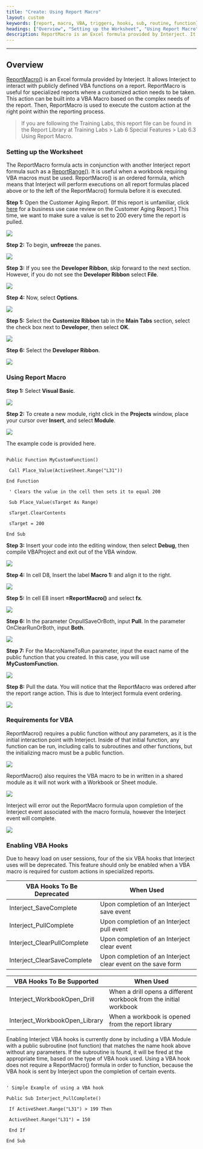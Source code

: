 ```yaml
---
title: "Create: Using Report Macro"
layout: custom
keywords: [report, macro, VBA, triggers, hooks, sub, routine, function]
headings: ["Overview", "Setting up the Worksheet", "Using Report Macro", "Requirements for VBA", "Enabling VBA Hooks"]
description: ReportMacro is an Excel formula provided by Interject. It allows Interject to interact with publicly defined VBA functions on a report. ReportMacro is useful for specialized reports where a customized action needs to be taken. This action can be built into a VBA Macro based on the complex needs of the report. Then, ReportMacro() is used to execute the custom action at the right point within the reporting process.
---
```

* * *

## Overview

[ReportMacro()](/wIndex/ReportMacro.html) is an Excel formula provided by Interject. It allows Interject to interact with publicly defined VBA functions on a report. ReportMacro is useful for specialized reports where a customized action needs to be taken. This action can be built into a VBA Macro based on the complex needs of the report. Then, ReportMacro is used to execute the custom action at the right point within the reporting process.

<blockquote class=lab_info>
 If you are following the Training Labs, this report file can be found in the Report Library at Training Labs > Lab 6 Special Features > Lab 6.3 Using Report Macro.
</blockquote>

### Setting up the Worksheet

The ReportMacro formula acts in conjunction with another Interject report formula such as a [ReportRange()](/wIndex/ReportRange.html). It is useful when a workbook requiring VBA macros must be used. ReportMacro() is an ordered formula, which means that Interject will perform executions on all report formulas placed above or to the left of the ReportMacro() formula before it is executed.

**Step 1:** Open the Customer Aging Report. (If this report is unfamiliar, click [here](/wAbout/Customer-Aging.html) for a business use case review on the Customer Aging Report.) This time, we want to make sure a value is set to 200 every time the report is pulled.

![](/images/L-Create-RepMacro/01.jpg)
<br>

**Step 2:** To begin, **unfreeze** the panes.

![](/images/L-Create-RepMacro/02.jpg)
<br>

**Step 3:** If you see the **Developer Ribbon**, skip forward to the next section. However, if you do not see the **Developer Ribbon** select **File**.

![](/images/L-Create-RepMacro/03.jpg)
<br>

**Step 4:** Now, select **Options**.

![](/images/L-Create-RepMacro/04.jpg)
<br>

**Step 5:** Select the **Customize Ribbon** tab in the **Main Tabs** section, select the check box next to **Developer**, then select **OK**.

![](/images/L-Create-RepMacro/05.jpg)
<br>

**Step 6:** Select the **Developer Ribbon**.

![](/images/L-Create-RepMacro/06.jpg)
<br>

### Using Report Macro

**Step 1:** Select **Visual Basic**.

![](/images/L-Create-RepMacro/07.jpg)
<br>

**Step 2:** To create a new module, right click in the **Projects** window, place your cursor over **Insert**, and select **Module**.

![](/images/L-Create-RepMacro/08.jpg)
<br>

The example code is provided here.

```VB

Public Function MyCustomFunction()

 Call Place_Value(ActiveSheet.Range("L31"))

End Function

 ' Clears the value in the cell then sets it to equal 200

 Sub Place_Value(sTarget As Range)

 sTarget.ClearContents

 sTarget = 200

End Sub

```

**Step 3:** Insert your code into the editing window, then select **Debug**, then compile VBAProject and exit out of the VBA window.

![](/images/L-Create-RepMacro/09.jpg)
<br>

**Step 4:** In cell D8, Insert the label **Macro 1:** and align it to the right.

![](/images/L-Create-RepMacro/10.jpg)
<br>

**Step 5:** In cell E8 insert **=ReportMacro()** and select **fx**.

![](/images/L-Create-RepMacro/11.jpg)
<br>

**Step 6:** In the parameter OnpullSaveOrBoth, input **Pull**. In the parameter OnClearRunOrBoth, input **Both**.

![](/images/L-Create-RepMacro/12.jpg)
<br>

**Step 7:** For the MacroNameToRun parameter, input the exact name of the public function that you created. In this case, you will use **MyCustomFunction**.

![](/images/L-Create-RepMacro/13.jpg)
<br>

**Step 8:** Pull the data. You will notice that the ReportMacro was ordered after the report range action. This is due to Interject formula event ordering.

![](/images/L-Create-RepMacro/14.jpg)
<br>

### Requirements for VBA

ReportMacro() requires a public function without any parameters, as it is the initial interaction point with Interject. Inside of that initial function, any function can be run, including calls to subroutines and other functions, but the initializing macro must be a public function.

![](/images/L-Create-RepMacro/15.jpg)
<br>

ReportMacro() also requires the VBA macro to be in written in a shared module as it will not work with a Workbook or Sheet module.

![](/images/L-Create-RepMacro/16.jpg)
<br>

Interject will error out the ReportMacro formula upon completion of the Interject event associated with the macro formula, however the Interject event will complete.

![](/images/L-Create-RepMacro/17.jpg)
<br>

### Enabling VBA Hooks

Due to heavy load on user sessions, four of the six VBA hooks that Interject uses will be deprecated. This feature should only be enabled when a VBA macro is required for custom actions in specialized reports.

| VBA Hooks To Be Deprecated | When Used |
|-----|-----|
| Interject_SaveComplete | Upon completion of an Interject save event |
| Interject_PullComplete | Upon completion of an Interject pull event |
| Interject_ClearPullComplete | Upon completion of an Interject clear event |
| Interject_ClearSaveComplete | Upon completion of an Interject clear event on the save form |

| VBA Hooks To Be Supported | When Used |
|-----|-----|
| Interject_WorkbookOpen_Drill | When a drill opens a different workbook from the initial workbook |
| Interject_WorkbookOpen_Library | When a workbook is opened from the report library |

Enabling Interject VBA hooks is currently done by including a VBA Module with a public subroutine (not function) that matches the name hook above without any parameters. If the subroutine is found, it will be fired at the appropriate time, based on the type of VBA hook used. Using a VBA hook does not require a ReportMacro() formula in order to function, because the VBA hook is sent by Interject upon the completion of certain events.

```VB

' Simple Example of using a VBA hook

Public Sub Interject_PullComplete()

 If ActiveSheet.Range("L31") > 199 Then

 ActiveSheet.Range("L31") = 150

 End If

End Sub

```
